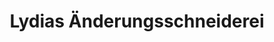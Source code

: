 ---
title: "Lydias Änderungsschneiderei"
url: /barssel/lydias-aenderungsschneiderei/
shop: Schneiderei
---